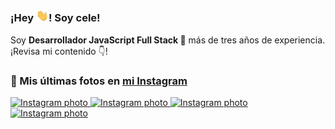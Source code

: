 <h3>¡Hey <img src="https://raw.githubusercontent.com/ABSphreak/ABSphreak/master/gifs/Hi.gif" width="20px" decondig="async">! Soy cele!</h3>

<p>Soy <strong>Desarrollador JavaScript Full Stack 🚀</strong> más de tres años de experiencia.<br />¡Revisa mi contenido 👇!</p>

### 📸 Mis últimas fotos en [mi Instagram](https://instagram.com/cele)


<a href='https://instagram.com/p/C1UpuSGLQiG' target='_blank'>
  <img width='20%' src='https://instagram.fstn2-1.fna.fbcdn.net/v/t51.29350-15/412513918_1325803934584302_4400498733289087214_n.jpg?stp=dst-jpg_e15&_nc_ht=instagram.fstn2-1.fna.fbcdn.net&_nc_cat=106&_nc_ohc=MrvmYHz6c_IAb5zcfQy&edm=APU89FABAAAA&ccb=7-5&oh=00_AfDb5gQllF1hfNxupuWY8Y2-_Q0mWfsK2WbOUqBGbVVpog&oe=661FBB9D&_nc_sid=bc0c2c' alt='Instagram photo' />
</a>
<a href='https://instagram.com/p/CzMY3lzxgmx' target='_blank'>
  <img width='20%' src='https://instagram.fstn2-1.fna.fbcdn.net/v/t51.29350-15/398916226_819142863293745_2426123683154743297_n.webp?stp=dst-jpg_e35&_nc_ht=instagram.fstn2-1.fna.fbcdn.net&_nc_cat=109&_nc_ohc=sONGv3LmXokAb5EUMvn&edm=APU89FABAAAA&ccb=7-5&oh=00_AfBBWMZP_zTl99LrnexCfh0tCuEDLTLa_yagO1RBOyGnQg&oe=661FBA8C&_nc_sid=bc0c2c' alt='Instagram photo' />
</a>
<a href='https://instagram.com/p/CygbQv4uqxM' target='_blank'>
  <img width='20%' src='https://instagram.fstn2-1.fna.fbcdn.net/v/t51.29350-15/391525959_236593062741789_5868561716480810596_n.webp?stp=dst-jpg_e35&_nc_ht=instagram.fstn2-1.fna.fbcdn.net&_nc_cat=109&_nc_ohc=_mo-v-8h4r4Ab6aEmQp&edm=APU89FABAAAA&ccb=7-5&oh=00_AfA97gB8NvkmhPTNcg9WoDaFe-Sn6FQIiGNkVwJ-9jQSCw&oe=661FC0C8&_nc_sid=bc0c2c' alt='Instagram photo' />
</a>
<a href='https://instagram.com/p/CxTmOF6vN8M' target='_blank'>
  <img width='20%' src='https://instagram.fstn2-1.fna.fbcdn.net/v/t51.29350-15/378565944_323878180141713_8920720304536029091_n.jpg?stp=dst-jpg_e15&_nc_ht=instagram.fstn2-1.fna.fbcdn.net&_nc_cat=109&_nc_ohc=p2sSYmeh9e0Ab7bQutc&edm=APU89FABAAAA&ccb=7-5&oh=00_AfCtbiiMUNWw8R2yTNFkb2naBYMhWCNceLvby27FlDNjqQ&oe=661FBA92&_nc_sid=bc0c2c' alt='Instagram photo' />
</a>
